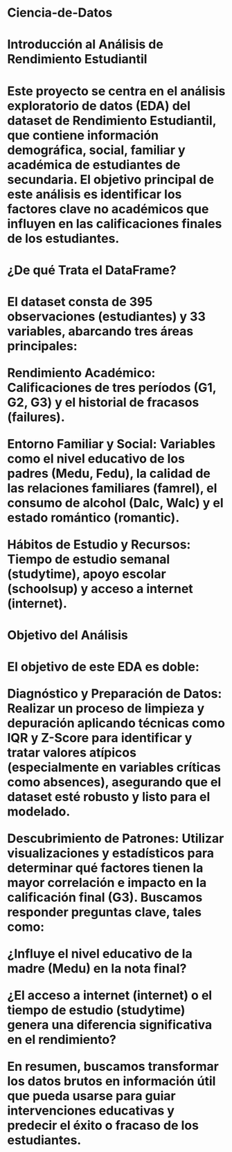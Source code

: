 # Ciencia-de-Datos

<h1>Introducción al Análisis de Rendimiento Estudiantil<h1/>
Este proyecto se centra en el análisis exploratorio de datos (EDA) del dataset de Rendimiento Estudiantil, que contiene información demográfica, social, familiar y académica de estudiantes de secundaria. El objetivo principal de este análisis es identificar los factores clave no académicos que influyen en las calificaciones finales de los estudiantes.

<h1>¿De qué Trata el DataFrame?<h1/>
El dataset consta de 395 observaciones (estudiantes) y 33 variables, abarcando tres áreas principales:

Rendimiento Académico: Calificaciones de tres períodos (G1, G2, G3) y el historial de fracasos (failures).

Entorno Familiar y Social: Variables como el nivel educativo de los padres (Medu, Fedu), la calidad de las relaciones familiares (famrel), el consumo de alcohol (Dalc, Walc) y el estado romántico (romantic).

Hábitos de Estudio y Recursos: Tiempo de estudio semanal (studytime), apoyo escolar (schoolsup) y acceso a internet (internet).

<h1>Objetivo del Análisis<h1/>
El objetivo de este EDA es doble:

Diagnóstico y Preparación de Datos: Realizar un proceso de limpieza y depuración aplicando técnicas como IQR y Z-Score para identificar y tratar valores atípicos (especialmente en variables críticas como absences), asegurando que el dataset esté robusto y listo para el modelado.

Descubrimiento de Patrones: Utilizar visualizaciones y estadísticos para determinar qué factores tienen la mayor correlación e impacto en la calificación final (G3). Buscamos responder preguntas clave, tales como:

¿Influye el nivel educativo de la madre (Medu) en la nota final?

¿El acceso a internet (internet) o el tiempo de estudio (studytime) genera una diferencia significativa en el rendimiento?

En resumen, buscamos transformar los datos brutos en información útil que pueda usarse para guiar intervenciones educativas y predecir el éxito o fracaso de los estudiantes.
